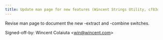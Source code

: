 ```yaml
---
title: Update man page for new features (Wincent Strings Utility, cf83d69)
---
```


Revise man page to document the new -extract and -combine switches.

Signed-off-by: Wincent Colaiuta &lt;win@wincent.com&gt;
